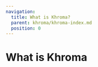 ```yaml
---
navigation:
  title: What is Khroma?
  parent: khroma/khroma-index.md
  position: 0
---
```


# What is Khroma

